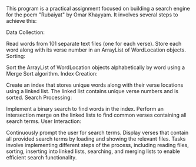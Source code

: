This program is a practical assignment focused on building a search engine for the poem "Rubaiyat" by Omar Khayyam. It involves several steps to achieve this:

Data Collection:

Read words from 101 separate text files (one for each verse).
Store each word along with its verse number in an ArrayList of WordLocation objects.
Sorting:

Sort the ArrayList of WordLocation objects alphabetically by word using a Merge Sort algorithm.
Index Creation:

Create an index that stores unique words along with their verse locations using a linked list.
The linked list contains unique verse numbers and is sorted.
Search Processing:

Implement a binary search to find words in the index.
Perform an intersection merge on the linked lists to find common verses containing all search terms.
User Interaction:

Continuously prompt the user for search terms.
Display verses that contain all provided search terms by loading and showing the relevant files.
Tasks involve implementing different steps of the process, including reading files, sorting, inserting into linked lists, searching, and merging lists to enable efficient search functionality.
